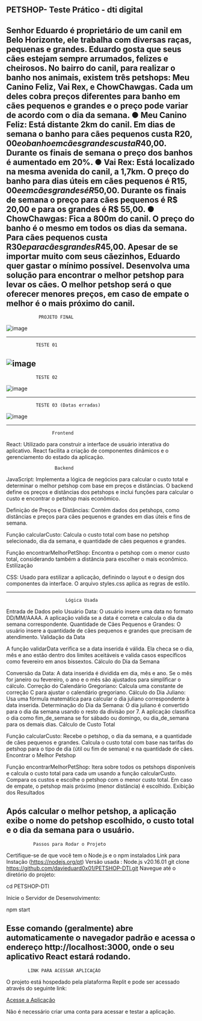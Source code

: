 PETSHOP-  Teste Prático - dti digital
----------------------------------------------------------------------------------
Senhor Eduardo é proprietário de um canil em Belo Horizonte, ele trabalha com
diversas raças, pequenas e grandes. Eduardo gosta que seus cães estejam sempre
arrumados, felizes e cheirosos.
No bairro do canil, para realizar o banho nos animais, existem três petshops: Meu
Canino Feliz, Vai Rex, e ChowChawgas. Cada um deles cobra preços diferentes para
banho em cães pequenos e grandes e o preço pode variar de acordo com o dia da
semana.
● Meu Canino Feliz: Está distante 2km do canil. Em dias de semana o banho para
cães pequenos custa R$20,00 e o banho em cães grandes custa R$40,00.
Durante os finais de semana o preço dos banhos é aumentado em 20%.
● Vai Rex: Está localizado na mesma avenida do canil, a 1,7km. O preço do banho
para dias úteis em cães pequenos é R$15,00 e em cães grandes é R$50,00.
Durante os finais de semana o preço para cães pequenos é R$ 20,00 e para os
grandes é R$ 55,00.
● ChowChawgas: Fica a 800m do canil. O preço do banho é o mesmo em todos os
dias da semana. Para cães pequenos custa R$30 e para cães grandes R$45,00.
Apesar de se importar muito com seus cãezinhos, Eduardo quer gastar o mínimo
possível. Desenvolva uma solução para encontrar o melhor petshop para levar os cães.
O melhor petshop será o que oferecer menores preços, em caso de empate o melhor é
o mais próximo do canil.
----------------------------------------------------------------------------------
                PROJETO FINAL 
![image](https://github.com/user-attachments/assets/7822d896-9bb2-412b-bdb5-3e87107d8027)

----------------------------------------------------------------------------------             
               TESTE 01
![image](https://github.com/user-attachments/assets/8fba6bba-24dc-4cf1-9272-80848af3ecf2)
----------------------------------------------------------------------------------
               TESTE 02
![image](https://github.com/user-attachments/assets/714f9500-5fb0-4d8b-a05c-51accc2305c2)

----------------------------------------------------------------------------------
               TESTE 03 (Datas erradas)
![image](https://github.com/user-attachments/assets/dc45c6c7-1d10-4031-8097-aa69df348df9)

----------------------------------------------------------------------------------

                     Frontend

React: Utilizado para construir a interface de usuário interativa do aplicativo. React facilita a criação de componentes dinâmicos e o gerenciamento do estado da aplicação.


                      Backend

JavaScript: Implementa a lógica de negócios para calcular o custo total e determinar o melhor petshop com base em preços e distâncias. O backend define os preços e distâncias dos petshops e inclui funções para calcular o custo e encontrar o petshop mais econômico.

Definição de Preços e Distâncias: Contém dados dos petshops, como distâncias e preços para cães pequenos e grandes em dias úteis e fins de semana.

Função calcularCusto: Calcula o custo total com base no petshop selecionado, dia da semana, e quantidade de cães pequenos e grandes.

Função encontrarMelhorPetShop: Encontra o petshop com o menor custo total, considerando também a distância para escolher o mais econômico.
Estilização

CSS: Usado para estilizar a aplicação, definindo o layout e o design dos componentes da interface. O arquivo styles.css aplica as regras de estilo.

----------------------------------------------------------------------------------
                          Lógica Usada

Entrada de Dados pelo Usuário
Data: O usuário insere uma data no formato DD/MM/AAAA. A aplicação valida se a data é correta e calcula o dia da semana correspondente.
Quantidade de Cães Pequenos e Grandes: O usuário insere a quantidade de cães pequenos e grandes que precisam de atendimento.
Validação da Data

A função validarData verifica se a data inserida é válida. Ela checa se o dia, mês e ano estão dentro dos limites aceitáveis e valida casos específicos como fevereiro em anos bissextos.
Cálculo do Dia da Semana

Conversão da Data: A data inserida é dividida em dia, mês e ano. Se o mês for janeiro ou fevereiro, o ano e o mês são ajustados para simplificar o cálculo.
Correção do Calendário Gregoriano: Calcula uma constante de correção C para ajustar o calendário gregoriano.
Cálculo do Dia Juliano: Usa uma fórmula matemática para calcular o dia juliano correspondente à data inserida.
Determinação do Dia da Semana: O dia juliano é convertido para o dia da semana usando o resto da divisão por 7. A aplicação classifica o dia como fim_de_semana se for sábado ou domingo, ou dia_de_semana para os demais dias.
Cálculo de Custo Total

Função calcularCusto: Recebe o petshop, o dia da semana, e a quantidade de cães pequenos e grandes. Calcula o custo total com base nas tarifas do petshop para o tipo de dia (útil ou fim de semana) e na quantidade de cães.
Encontrar o Melhor Petshop

Função encontrarMelhorPetShop: Itera sobre todos os petshops disponíveis e calcula o custo total para cada um usando a função calcularCusto. Compara os custos e escolhe o petshop com o menor custo total. Em caso de empate, o petshop mais próximo (menor distância) é escolhido.
Exibição dos Resultados

Após calcular o melhor petshop, a aplicação exibe o nome do petshop escolhido, o custo total e o dia da semana para o usuário.
-----------------------------------------------------------------------------------------
              Passos para Rodar o Projeto

Certifique-se de que você tem o Node.js e o npm instalados
Link para Instação  (https://nodejs.org/pt)
Versão usada : Node.js v20.16.01 
git clone https://github.com/davieduard0x01/PETSHOP-DTl.git
Navegue até o diretório do projeto:

cd PETSHOP-DTl 

Inicie o Servidor de Desenvolvimento:

npm start

Esse comando (geralmente) abre automaticamente o navegador padrão e acessa o endereço http://localhost:3000, onde o seu aplicativo React estará rodando.
 -----------------------------------------------------------------------------------------
            LINK PARA ACESSAR APLICAÇÃO 
O projeto está hospedado pela plataforma Replit e pode ser acessado através do seguinte link:

[Acesse a Aplicação](https://a2bd9be7-8b6f-4206-a90a-bbcb68e71fb5-00-1m1y35nuck0cu.spock.replit.dev/)

Não é necessário criar uma conta para acessar e testar a aplicação.


